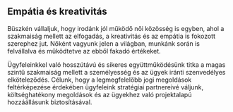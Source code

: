## Empátia és kreativitás

Büszkén vállaljuk, hogy irodánk jól működő női közösség is egyben, ahol a szakmaiság mellett az elfogadás, a kreativitás és az empátia is fokozott szerephez jut. Nőként vagyunk jelen a világban, munkánk során is felvállalva és működtetve az ebből fakadó értékeket.

Ügyfeleinkkel való hosszútávú és sikeres együttműködésünk titka a magas szintű szakmaiság mellett a személyesség és az ügyek iránti szenvedélyes elköteleződés. Célunk, hogy a legmegfelelőbb jogi megoldások feltérképezése érdekében ügyfeleink stratégiai partnereivé váljunk, költséghatékony megoldások és az ügyekhez való projektalapú hozzáállásunk biztosításával.
